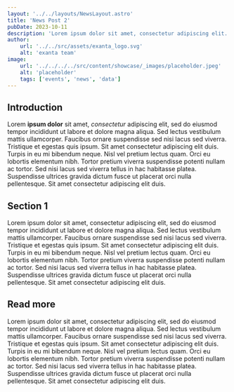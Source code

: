 ```yaml
---
layout: '../../layouts/NewsLayout.astro'
title: 'News Post 2'
pubDate: 2023-10-11
description: 'Lorem ipsum dolor sit amet, consectetur adipiscing elit.'
author:
    url: '../../src/assets/exanta_logo.svg'
    alt: 'exanta team'
image:
    url: '../../../../src/content/showcase/_images/placeholder.jpeg'
    alt: 'placeholder'
    tags: ['events', 'news', 'data']
---
```

## Introduction
Lorem **ipsum dolor** sit amet, *consectetur* adipiscing elit, sed do eiusmod tempor incididunt ut labore et dolore magna aliqua. Sed lectus vestibulum mattis ullamcorper. Faucibus ornare suspendisse sed nisi lacus sed viverra. Tristique et egestas quis ipsum. Sit amet consectetur adipiscing elit duis. Turpis in eu mi bibendum neque. Nisl vel pretium lectus quam. Orci eu lobortis elementum nibh. Tortor pretium viverra suspendisse potenti nullam ac tortor. Sed nisi lacus sed viverra tellus in hac habitasse platea. Suspendisse ultrices gravida dictum fusce ut placerat orci nulla pellentesque. Sit amet consectetur adipiscing elit duis.

## Section 1
Lorem ipsum dolor sit amet, consectetur adipiscing elit, sed do eiusmod tempor incididunt ut labore et dolore magna aliqua. Sed lectus vestibulum mattis ullamcorper. Faucibus ornare suspendisse sed nisi lacus sed viverra. Tristique et egestas quis ipsum. Sit amet consectetur adipiscing elit duis. Turpis in eu mi bibendum neque. Nisl vel pretium lectus quam. Orci eu lobortis elementum nibh. Tortor pretium viverra suspendisse potenti nullam ac tortor. Sed nisi lacus sed viverra tellus in hac habitasse platea. Suspendisse ultrices gravida dictum fusce ut placerat orci nulla pellentesque. Sit amet consectetur adipiscing elit duis.

## Read more
Lorem ipsum dolor sit amet, consectetur adipiscing elit, sed do eiusmod tempor incididunt ut labore et dolore magna aliqua. Sed lectus vestibulum mattis ullamcorper. Faucibus ornare suspendisse sed nisi lacus sed viverra. Tristique et egestas quis ipsum. Sit amet consectetur adipiscing elit duis. Turpis in eu mi bibendum neque. Nisl vel pretium lectus quam. Orci eu lobortis elementum nibh. Tortor pretium viverra suspendisse potenti nullam ac tortor. Sed nisi lacus sed viverra tellus in hac habitasse platea. Suspendisse ultrices gravida dictum fusce ut placerat orci nulla pellentesque. Sit amet consectetur adipiscing elit duis.
